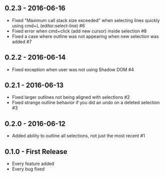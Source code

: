 ## 0.2.3 - 2016-06-16
* Fixed "Maximum call stack size exceeded" when selecting lines quickly using cmd+L (editor:select-line) #6
* Fixed error when cmd+click (add new cursor) inside selection #8
* Fixed a case where outline was not appearing when new selection was added #7

## 0.2.2 - 2016-06-14
* Fixed exception when user was not using Shadow DOM #4

## 0.2.1 - 2016-06-13
* Fixed larger outlines not being aligned with selections #2
* Fixed strange outline behavior if you did an undo on a deleted selection #3

## 0.2.0 - 2016-06-12
* Added ability to outline all selections, not just the most recent #1

## 0.1.0 - First Release
* Every feature added
* Every bug fixed
